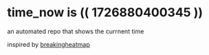 # time_now is (( 1726880400345 ))

an automated repo that shows the currnent time

inspired by [breakingheatmap](https://github.com/breakingheatmap/breakingheatmap)